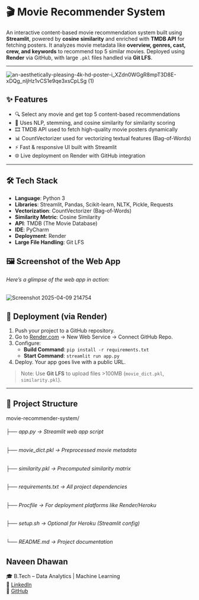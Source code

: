 # 🎬 Movie Recommender System

An interactive content-based movie recommendation system built using **Streamlit**, powered by **cosine similarity** and enriched with **TMDB API** for fetching posters. It analyzes movie metadata like **overview, genres, cast, crew, and keywords** to recommend top 5 similar movies. Deployed using **Render** via GitHub, with large `.pkl` files handled via **Git LFS**.

---
![an-aesthetically-pleasing-4k-hd-poster-i_XZdn0WGgR8mpT3D8E-xDQg_nljHz1vCS1e9qe3xsCpLSg (1)](https://github.com/user-attachments/assets/471a953f-55fe-45fd-92af-9f716d4e735a)


## ✨ Features

- 🔍 Select any movie and get top 5 content-based recommendations
- 🧠 Uses NLP, stemming, and cosine similarity for similarity scoring
- 🎞 TMDB API used to fetch high-quality movie posters dynamically
- 📊 CountVectorizer used for vectorizing textual features (Bag-of-Words)
- ⚡ Fast & responsive UI built with Streamlit
- 🌐 Live deployment on Render with GitHub integration

---


## 🛠 Tech Stack

- **Language**: Python 3
- **Libraries**: Streamlit, Pandas, Scikit-learn, NLTK, Pickle, Requests
- **Vectorization**: CountVectorizer (Bag-of-Words)
- **Similarity Metric**: Cosine Similarity
- **API**: TMDB (The Movie Database)
- **IDE**: PyCharm
- **Deployment**: Render
- **Large File Handling**: Git LFS

## 🖼️ Screenshot of the Web App
###### Here’s a glimpse of the web app in action:
![Screenshot 2025-04-09 214754](https://github.com/user-attachments/assets/0c514131-118a-497c-a196-66d7eecdaa0d)


  ## 🚀 Deployment (via Render)

1. Push your project to a GitHub repository.
2. Go to [Render.com](https://render.com) → New Web Service → Connect GitHub Repo.
3. Configure:
   - **Build Command**: `pip install -r requirements.txt`
   - **Start Command**: `streamlit run app.py`
4. Deploy. Your app goes live with a public URL.

> Note: Use **Git LFS** to upload files >100MB (`movie_dict.pkl`, `similarity.pkl`).

---

## 📁 Project Structure
movie-recommender-system/ 
###### ├── app.py → Streamlit web app script 
###### ├── movie_dict.pkl → Preprocessed movie metadata 
###### ├── similarity.pkl → Precomputed similarity matrix 
###### ├── requirements.txt → All project dependencies 
###### ├── Procfile → For deployment platforms like Render/Heroku 
###### ├── setup.sh → Optional for Heroku (Streamlit config) 
###### └── README.md → Project documentation

## **Naveen Dhawan**  
🎓 B.Tech – Data Analytics | Machine Learning  
🔗 [LinkedIn](https://linkedin.com/in/newnaveendhawan)  
💼 [GitHub](https://github.com/newnaveendhawan)
